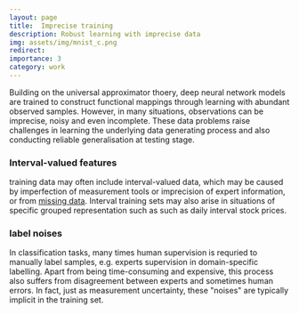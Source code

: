 ```yaml
---
layout: page
title:  Imprecise training
description: Robust learning with imprecise data
img: assets/img/mnist_c.png
redirect:
importance: 3
category: work
---
```


Building on the universal approximator thoery, deep neural network models are trained to construct functional mappings through learning with abundant observed samples. However, in many situations, observations can be imprecise, noisy and even incomplete. These data problems raise challenges in learning the underlying data generating process and also conducting reliable generalisation at testing stage. 

### Interval-valued features

training data may often include interval-valued data, which may be caused by imperfection of measurement tools or imprecision of expert information, or from [missing data](_projects/1_project.md). Interval training sets may also arise in situations of specific grouped representation such as such as daily interval stock prices.



### label noises

In classification tasks, many times human supervision is requried to manually label samples, e.g. experts supervision in domain-specific labelling. Apart from being time-consuming and expensive, this process also suffers from disagreement between experts and sometimes human errors. In fact, just as measurement uncertainty, these "noises" are typically implicit in the training set. 

